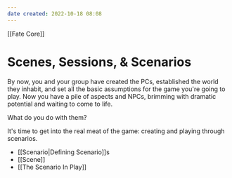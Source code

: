 ```yaml
---
date created: 2022-10-18 08:08
---
```


[[Fate Core]]

# Scenes, Sessions, & Scenarios

By now, you and your group have created the PCs, established the world they inhabit, and set all the basic assumptions for the game you're going to play. Now you have a pile of aspects and NPCs, brimming with dramatic potential and waiting to come to life.

What do you do with them?

It's time to get into the real meat of the game: creating and playing through scenarios.

- [[Scenario|Defining Scenario]]s
- [[Scene]]
- [[The Scenario In Play]]